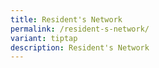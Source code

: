 ```yaml
---
title: Resident's Network
permalink: /resident-s-network/
variant: tiptap
description: Resident's Network
---
```

